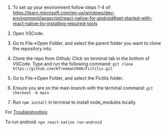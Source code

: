 1. To set up your environment follow steps 1-4 of: 
https://learn.microsoft.com/en-us/windows/dev-environment/javascript/react-native-for-android#get-started-with-react-native-by-installing-required-tools

2. Open VSCode.

3. Go to File->Open Folder, and select the parent folder you want to clone the repository into.

4. Clone the repo from Github:
   Click on terminal tab in the bottom of VSCode.
   Type and run the following command:
   `git clone https://github.com/Kfreeman2048/Fictilis.git`

5. Go to File->Open Folder, and select the Fictilis folder.

6. Ensure you are on the main branch with the terminal command:
   `git checkout -b main`

7. Run `npm install` in terminal to install node_modules locally.

For [Troubleshooting](https://reactnative.dev/docs/troubleshooting)

To run android: `npx react-native run-android`